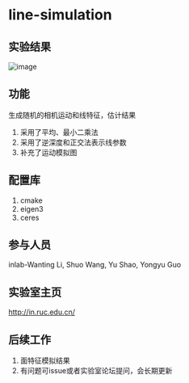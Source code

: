 # line-simulation

## 实验结果

![image](https://github.com/markinruc/lines-sim/assets/114041341/4822ad13-2cf4-473f-84c9-ae2d2714fed7)


## 功能

生成随机的相机运动和线特征，估计结果

1. 采用了平均、最小二乘法
2. 采用了逆深度和正交法表示线参数
3. 补充了运动模拟图

## 配置库

1. cmake
2. eigen3
3. ceres

## 参与人员

inlab-Wanting Li, Shuo Wang, Yu Shao, Yongyu Guo

## 实验室主页

http://in.ruc.edu.cn/

## 后续工作

1. 面特征模拟结果
2. 有问题可issue或者实验室论坛提问，会长期更新
